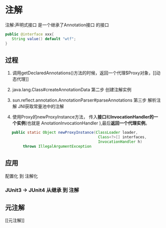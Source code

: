 # 注解
注解:声明式接口
是一个继承了Annotation接口 的接口
```java
public @interface xxx{
   String value() default "wtf";
}
```
## 过程
1. 调用getDeclaredAnnotations()方法的时候，返回一个代理$Proxy对象，[[动态代理]]

2. java.lang.Class#createAnnotationData 第二步 创建注解实例

3. sun.reflect.annotation.AnnotationParser#parseAnnotations 第三步 解析注解 JNI获取常量池中的注解

4. 使用Proxy的newProxyInstance方法， 传入**接口**和**InvocationHandler的一个实例**(也就是 AnotationInvocationHandler ),最后**返回一个代理实例**。

```java
   public static Object newProxyInstance(ClassLoader loader,
                                          Class<?>[] interfaces,
                                          InvocationHandler h)
        throws IllegalArgumentException

```

## 应用
配置化 到 注解化
### JUnit3 -> JUnit4 从继承 到 注解

## 元注解
[[元注解]]